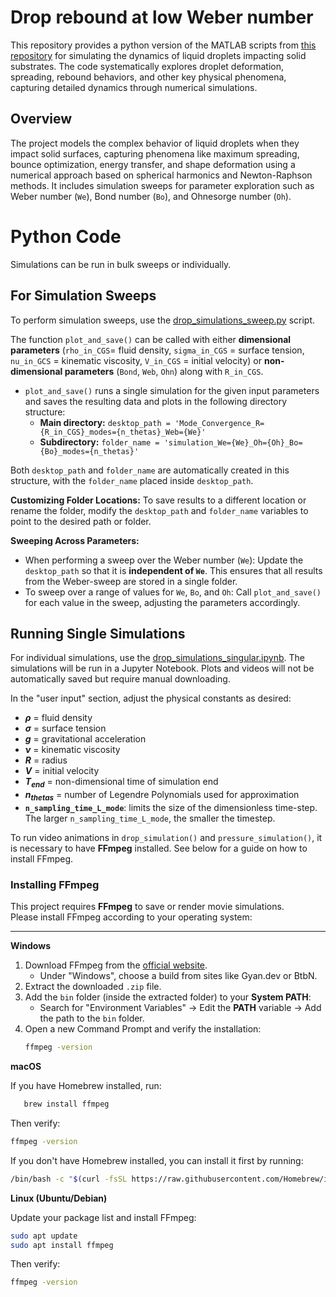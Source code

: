# Drop rebound at low Weber number
This repository provides a python version of the MATLAB scripts from [this repository](https://github.com/harrislab-brown/LowWeberDropRebound?tab=readme-ov-file) for simulating the dynamics of liquid droplets impacting solid substrates. The code systematically explores droplet deformation, spreading, rebound behaviors, and other key physical phenomena, capturing detailed dynamics through numerical simulations.

## Overview 
The project models the complex behavior of liquid droplets when they impact solid surfaces, capturing phenomena like maximum spreading, bounce optimization, energy transfer, and shape deformation using a numerical approach based on spherical harmonics and Newton-Raphson methods. It includes simulation sweeps for parameter exploration such as Weber number (`We`), Bond number (`Bo`), and Ohnesorge number (`Oh`).

# Python Code
Simulations can be run in bulk sweeps or individually. 

## For Simulation Sweeps
To perform simulation sweeps, use the [drop_simulations_sweep.py](https://github.com/Katiekuehr/Drop_Simulations/blob/main/drop_simulations_sweep.py) script. 

The function `plot_and_save()` can be called with either **dimensional parameters** (`rho_in_CGS`= fluid density, `sigma_in_CGS` = surface tension, `nu_in_GCS` = kinematic viscosity, `V_in_CGS` = initial velocity) or **non-dimensional parameters** (`Bond`, `Web`, `Ohn`) along with `R_in_CGS`.

- `plot_and_save()` runs a single simulation for the given input parameters and saves the resulting data and plots in the following directory structure:
  - **Main directory:** `desktop_path = 'Mode_Convergence_R={R_in_CGS}_modes={n_thetas}_Web={We}'`
  - **Subdirectory:** `folder_name = 'simulation_We={We}_Oh={Oh}_Bo={Bo}_modes={n_thetas}'`
  
Both `desktop_path` and `folder_name` are automatically created in this structure, with the `folder_name` placed inside `desktop_path`.

**Customizing Folder Locations:**
To save results to a different location or rename the folder, modify the `desktop_path` and `folder_name` variables to point to the desired path or folder.

**Sweeping Across Parameters:**
- When performing a sweep over the Weber number (`We`): Update the `desktop_path` so that it is **independent of `We`**. This ensures that all results from the Weber-sweep are stored in a single folder.
- To sweep over a range of values for `We`, `Bo`, and `Oh`: Call `plot_and_save()` for each value in the sweep, adjusting the parameters accordingly.


## Running Single Simulations

For individual simulations, use the [drop_simulations_singular.ipynb](https://github.com/Katiekuehr/Drop_Simulations/blob/main/drop_simulations_singular.ipynb). The simulations will be run in a Jupyter Notebook. Plots and videos will not be automatically saved but require manual downloading. 

In the "user input" section, adjust the physical constants as desired:
- **$\rho$** = fluid density
- **$\sigma$** = surface tension
- **$g$** = gravitational acceleration
- **$\nu$** = kinematic viscosity
- **$R$** = radius
- **$V$** = initial velocity
- **$T_{end}$** = non-dimensional time of simulation end
- **$n_{thetas}$** = number of Legendre Polynomials used for approximation
- **`n_sampling_time_L_mode`**: limits the size of the dimensionless time-step. The larger `n_sampling_time_L_mode`, the smaller the timestep.

To run video animations in `drop_simulation()` and `pressure_simulation()`, it is necessary to have **FFmpeg** installed. See below for a guide on how to install FFmpeg.


### Installing FFmpeg

This project requires **FFmpeg** to save or render movie simulations.  
Please install FFmpeg according to your operating system:

---

**Windows**
1. Download FFmpeg from the [official website](https://ffmpeg.org/download.html).
   - Under "Windows", choose a build from sites like Gyan.dev or BtbN.
2. Extract the downloaded `.zip` file.
3. Add the `bin` folder (inside the extracted folder) to your **System PATH**:
   - Search for "Environment Variables" → Edit the **PATH** variable → Add the path to the `bin` folder.
4. Open a new Command Prompt and verify the installation:
   ```bash
   ffmpeg -version
   ```

**macOS**

If you have Homebrew installed, run:
```bash
   brew install ffmpeg
```
Then verify: 
```bash
ffmpeg -version
```
If you don't have Homebrew installed, you can install it first by running:
```bash
/bin/bash -c "$(curl -fsSL https://raw.githubusercontent.com/Homebrew/install/HEAD/install.sh)"
```

**Linux (Ubuntu/Debian)**

Update your package list and install FFmpeg:
```bash
sudo apt update
sudo apt install ffmpeg
```
Then verify:
```bash
ffmpeg -version
```


